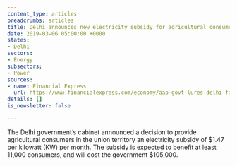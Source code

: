 ```yaml
---
content_type: articles
breadcrumbs: articles
title: Delhi announces new electricity subsidy for agricultural consumers
date: 2019-03-06 05:00:00 +0000
states:
- Delhi
sectors:
- Energy
subsectors:
- Power
sources:
- name: Financial Express
  url: https://www.financialexpress.com/economy/aap-govt-lures-delhi-farmers-with-electricity-subsidy-of-rs-105-per-kw-per-month/1500498/
details: []
is_newsletter: false

---
```

The Delhi government’s cabinet announced a decision to provide agricultural consumers in the union territory an electricity subsidy of $1.47 per kilowatt (KW) per month. The subsidy is expected to benefit at least 11,000 consumers, and will cost the government $105,000.
